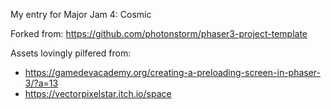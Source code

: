 My entry for Major Jam 4: Cosmic

Forked from:
https://github.com/photonstorm/phaser3-project-template

Assets lovingly pilfered from:
* https://gamedevacademy.org/creating-a-preloading-screen-in-phaser-3/?a=13
* https://vectorpixelstar.itch.io/space
